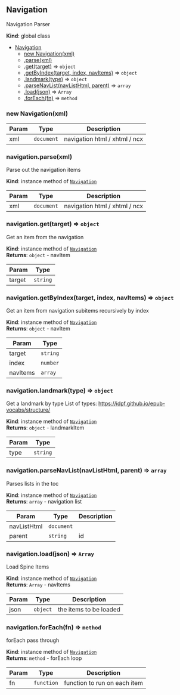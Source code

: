 <a name="Navigation"></a>

## Navigation
Navigation Parser

**Kind**: global class  

* [Navigation](#Navigation)
    * [new Navigation(xml)](#new_Navigation_new)
    * [.parse(xml)](#Navigation+parse)
    * [.get(target)](#Navigation+get) ⇒ <code>object</code>
    * [.getByIndex(target, index, navItems)](#Navigation+getByIndex) ⇒ <code>object</code>
    * [.landmark(type)](#Navigation+landmark) ⇒ <code>object</code>
    * [.parseNavList(navListHtml, parent)](#Navigation+parseNavList) ⇒ <code>array</code>
    * [.load(json)](#Navigation+load) ⇒ <code>Array</code>
    * [.forEach(fn)](#Navigation+forEach) ⇒ <code>method</code>

<a name="new_Navigation_new"></a>

### new Navigation(xml)

| Param | Type | Description |
| --- | --- | --- |
| xml | <code>document</code> | navigation html / xhtml / ncx |

<a name="Navigation+parse"></a>

### navigation.parse(xml)
Parse out the navigation items

**Kind**: instance method of [<code>Navigation</code>](#Navigation)  

| Param | Type | Description |
| --- | --- | --- |
| xml | <code>document</code> | navigation html / xhtml / ncx |

<a name="Navigation+get"></a>

### navigation.get(target) ⇒ <code>object</code>
Get an item from the navigation

**Kind**: instance method of [<code>Navigation</code>](#Navigation)  
**Returns**: <code>object</code> - navItem  

| Param | Type |
| --- | --- |
| target | <code>string</code> | 

<a name="Navigation+getByIndex"></a>

### navigation.getByIndex(target, index, navItems) ⇒ <code>object</code>
Get an item from navigation subitems recursively by index

**Kind**: instance method of [<code>Navigation</code>](#Navigation)  
**Returns**: <code>object</code> - navItem  

| Param | Type |
| --- | --- |
| target | <code>string</code> | 
| index | <code>number</code> | 
| navItems | <code>array</code> | 

<a name="Navigation+landmark"></a>

### navigation.landmark(type) ⇒ <code>object</code>
Get a landmark by type
List of types: https://idpf.github.io/epub-vocabs/structure/

**Kind**: instance method of [<code>Navigation</code>](#Navigation)  
**Returns**: <code>object</code> - landmarkItem  

| Param | Type |
| --- | --- |
| type | <code>string</code> | 

<a name="Navigation+parseNavList"></a>

### navigation.parseNavList(navListHtml, parent) ⇒ <code>array</code>
Parses lists in the toc

**Kind**: instance method of [<code>Navigation</code>](#Navigation)  
**Returns**: <code>array</code> - navigation list  

| Param | Type | Description |
| --- | --- | --- |
| navListHtml | <code>document</code> |  |
| parent | <code>string</code> | id |

<a name="Navigation+load"></a>

### navigation.load(json) ⇒ <code>Array</code>
Load Spine Items

**Kind**: instance method of [<code>Navigation</code>](#Navigation)  
**Returns**: <code>Array</code> - navItems  

| Param | Type | Description |
| --- | --- | --- |
| json | <code>object</code> | the items to be loaded |

<a name="Navigation+forEach"></a>

### navigation.forEach(fn) ⇒ <code>method</code>
forEach pass through

**Kind**: instance method of [<code>Navigation</code>](#Navigation)  
**Returns**: <code>method</code> - forEach loop  

| Param | Type | Description |
| --- | --- | --- |
| fn | <code>function</code> | function to run on each item |

